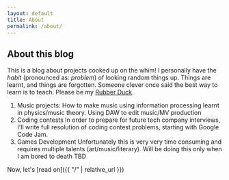 ```yaml
---
layout: default
title: About
permalink: /about/
---
```


## About this blog

This is a blog about projects cooked up on the whim!
I personally have the *habit* (pronounced as: *problem*) of looking random things up. Things are learnt, and things are forgotten. Someone clever once said the best way to learn is to teach. Please be my [Rubber Duck](https://en.wikipedia.org/wiki/Rubber_duck_debugging).

1. Music projects:
   How to make music using information processing learnt in physics/music theory. Using DAW to edit music/MV production
2. Coding contests
   In order to prepare for future tech company interviews, I'll write full resolution of coding contest problems, starting with Google Code Jam.
3. Games Development
   Unfortunately this is very very time consuming and requires multiple talents (art/music/literary). Will be doing this only when I am bored to death
   TBD

Now, let's [read on]({{ "/" | relative_url }})
